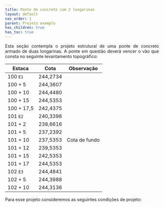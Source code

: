 ```yaml
---
title: Ponte de concreto com 2 longarinas
layout: default
nav_order: 1
parent: Projeto exemplo
has_children: true
has_toc: true
---
```


<p align = "justify">
  Esta seção contempla o projeto estrutural de uma ponte de concreto armado de duas longarinas. A ponte em questão deverá vencer o vão que consta no seguinte levantamento topográfico:
</p>

<table>
<thead>
  <tr>
    <th>Estaca</th>
    <th>Cota</th>
    <th>Observação</th>
  </tr>
</thead>
<tbody>
  <tr>
    <td>100 <code>E1</code></td>
    <td>244,2734</td>
    <td></td>
  </tr>
  <tr>
    <td>100 + 5</td>
    <td>244,3607</td>
    <td></td>
  </tr>
  <tr>
    <td>100 + 10</td>
    <td>244,4480</td>
    <td></td>
  </tr>
  <tr>
    <td>100 + 15</td>
    <td>244,5353</td>
    <td></td>
  </tr>
  <tr>
    <td>100 + 17,5</td>
    <td>242,4375</td>
    <td></td>
  </tr>
  <tr>
    <td>101 <code>E2</code></td>
    <td>240,3398</td>
    <td></td>
  </tr>
  <tr>
    <td>101 + 2</td>
    <td>238,6616</td>
    <td></td>
  </tr>
  <tr>
    <td>101 + 5</td>
    <td>237,2392</td>
    <td></td>
  </tr>
  <tr>
    <td>101 + 10</td>
    <td>237,5353</td>
    <td>Cota de fundo</td>
  </tr>
  <tr>
    <td>101 + 12</td>
    <td>239,5353</td>
    <td></td>
  </tr>
  <tr>
    <td>101 + 15</td>
    <td>242,5353</td>
    <td></td>
  </tr>
  <tr>
    <td>101 + 17</td>
    <td>244,5353</td>
    <td></td>
  </tr>
  <tr>
    <td>102 <code>E3</code></td>
    <td>244,4841</td>
    <td></td>
  </tr>
  <tr>
    <td>102 + 5</td>
    <td>244,3988</td>
    <td></td>
  </tr>
  <tr>
    <td>102 + 10</td>
    <td>244,3136</td>
    <td></td>
  </tr>
</tbody>
</table>

<p align = "justify">
  Para esse projeto consideremos as seguintes condições de projeto:
</p>